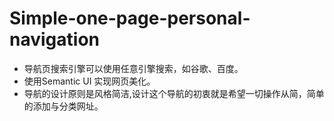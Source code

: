 # Simple-one-page-personal-navigation 
<ul>
  <li>导航页搜索引擎可以使用任意引擎搜索，如谷歌、百度。</li>
  <li>使用Semantic UI 实现网页美化。</li>
  <li>导航的设计原则是风格简洁,设计这个导航的初衷就是希望一切操作从简，简单的添加与分类网址。</li>


 </ul>

